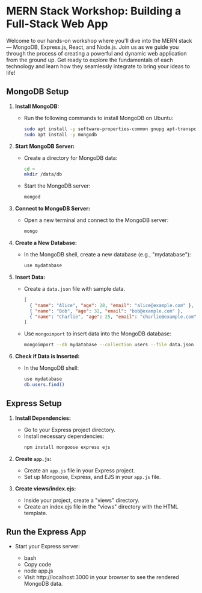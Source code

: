 # MERN Stack Workshop: Building a Full-Stack Web App

Welcome to our hands-on workshop where you'll dive into the MERN stack — MongoDB, Express.js, React, and Node.js. Join us as we guide you through the process of creating a powerful and dynamic web application from the ground up. Get ready to explore the fundamentals of each technology and learn how they seamlessly integrate to bring your ideas to life!

## MongoDB Setup

1. **Install MongoDB:**
   - Run the following commands to install MongoDB on Ubuntu:
     ```bash
     sudo apt install -y software-properties-common gnupg apt-transport-https ca-certificates
     sudo apt install -y mongodb
     ```

2. **Start MongoDB Server:**
   - Create a directory for MongoDB data:
     ```bash
     cd ~
     mkdir /data/db
     ```
   - Start the MongoDB server:
     ```bash
     mongod
     ```

3. **Connect to MongoDB Server:**
   - Open a new terminal and connect to the MongoDB server:
     ```bash
     mongo
     ```

4. **Create a New Database:**
   - In the MongoDB shell, create a new database (e.g., "mydatabase"):
     ```bash
     use mydatabase
     ```

5. **Insert Data:**
   - Create a `data.json` file with sample data.
     ```json
     [
       { "name": "Alice", "age": 28, "email": "alice@example.com" },
       { "name": "Bob", "age": 32, "email": "bob@example.com" },
       { "name": "Charlie", "age": 25, "email": "charlie@example.com" }
     ]
     ```
   - Use `mongoimport` to insert data into the MongoDB database:
     ```bash
     mongoimport --db mydatabase --collection users --file data.json --jsonArray
     ```

6. **Check if Data is Inserted:**
   - In the MongoDB shell:
     ```bash
     use mydatabase
     db.users.find()
     ```

## Express Setup

1. **Install Dependencies:**
   - Go to your Express project directory.
   - Install necessary dependencies:
     ```bash
     npm install mongoose express ejs
     ```

2. **Create `app.js`:**
   - Create an `app.js` file in your Express project.
   - Set up Mongoose, Express, and EJS in your `app.js` file.

3. **Create views/index.ejs:**

    - Inside your project, create a "views" directory.
    - Create an index.ejs file in the "views" directory with the HTML template.

## Run the Express App

- Start your Express server:

    - bash
    - Copy code
    - node app.js
    - Visit http://localhost:3000 in your browser to see the rendered MongoDB data.